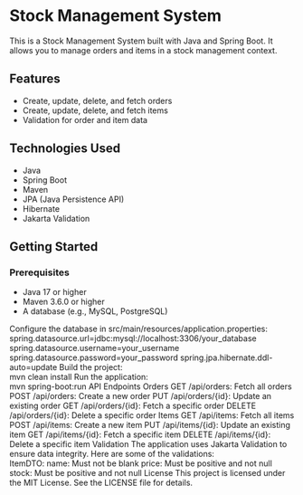 # Stock Management System

This is a Stock Management System built with Java and Spring Boot. It allows you to manage orders and items in a stock management context.

## Features

- Create, update, delete, and fetch orders
- Create, update, delete, and fetch items
- Validation for order and item data

## Technologies Used

- Java
- Spring Boot
- Maven
- JPA (Java Persistence API)
- Hibernate
- Jakarta Validation

## Getting Started

### Prerequisites

- Java 17 or higher
- Maven 3.6.0 or higher
- A database (e.g., MySQL, PostgreSQL)

Configure the database in src/main/resources/application.properties:  
spring.datasource.url=jdbc:mysql://localhost:3306/your_database
spring.datasource.username=your_username
spring.datasource.password=your_password
spring.jpa.hibernate.ddl-auto=update
Build the project:  
mvn clean install
Run the application:  
mvn spring-boot:run
API Endpoints
Orders
GET /api/orders: Fetch all orders
POST /api/orders: Create a new order
PUT /api/orders/{id}: Update an existing order
GET /api/orders/{id}: Fetch a specific order
DELETE /api/orders/{id}: Delete a specific order
Items
GET /api/items: Fetch all items
POST /api/items: Create a new item
PUT /api/items/{id}: Update an existing item
GET /api/items/{id}: Fetch a specific item
DELETE /api/items/{id}: Delete a specific item
Validation
The application uses Jakarta Validation to ensure data integrity. Here are some of the validations:  
ItemDTO:
name: Must not be blank
price: Must be positive and not null
stock: Must be positive and not null
License
This project is licensed under the MIT License. See the LICENSE file for details.
